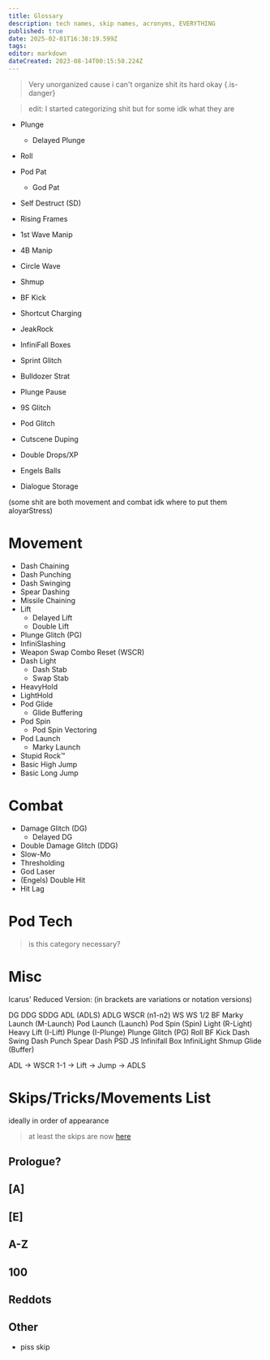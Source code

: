 ```yaml
---
title: Glossary
description: tech names, skip names, acronyms, EVERYTHING
published: true
date: 2025-02-01T16:38:19.599Z
tags: 
editor: markdown
dateCreated: 2023-08-14T00:15:50.224Z
---
```


> Very unorganized cause i can't organize shit its hard okay
{.is-danger}

> edit: I started categorizing shit but for some idk what they are

- Plunge
	- Delayed Plunge

- Roll




- Pod Pat
	- God Pat
- Self Destruct (SD)
- Rising Frames
- 1st Wave Manip
- 4B Manip
- Circle Wave
- Shmup

- BF Kick
- Shortcut Charging

- JeakRock
- InfiniFall Boxes
- Sprint Glitch
- Bulldozer Strat
- Plunge Pause
- 9S Glitch
- Pod Glitch
- Cutscene Duping
- Double Drops/XP

- Engels Balls
- Dialogue Storage




(some shit are both movement and combat idk where to put them aloyarStress)

# Movement
- Dash Chaining
- Dash Punching
- Dash Swinging
- Spear Dashing
- Missile Chaining
- Lift
	- Delayed Lift
	- Double Lift
- Plunge Glitch (PG)
- InfiniSlashing
- Weapon Swap Combo Reset (WSCR)
- Dash Light
	- Dash Stab
	- Swap Stab
- HeavyHold
- LightHold
- Pod Glide
	- Glide Buffering
- Pod Spin
	- Pod Spin Vectoring
- Pod Launch
	- Marky Launch
- Stupid Rock™
- Basic High Jump
- Basic Long Jump
# Combat
- Damage Glitch (DG)
	- Delayed DG
- Double Damage Glitch (DDG)
- Slow-Mo
- Thresholding
- God Laser
- (Engels) Double Hit
- Hit Lag
# Pod Tech
> is this category necessary?
# Misc

Icarus' Reduced Version:
(in brackets are variations or notation versions)

DG
DDG
SDDG
ADL (ADLS)
ADLG
WSCR (n1-n2)
WS
WS 1/2
BF
Marky Launch (M-Launch)
Pod Launch (Launch)
Pod Spin (Spin)
Light (R-Light)
Heavy
Lift (I-Lift)
Plunge (I-Plunge)
Plunge Glitch (PG)
Roll
BF Kick
Dash Swing
Dash Punch
Spear Dash
PSD
JS
Infinifall Box
InfiniLight
Shmup
Glide (Buffer)

ADL -> WSCR 1-1 -> Lift -> Jump -> ADLS

# Skips/Tricks/Movements List
ideally in order of appearance
> at least the skips are now [here](/skipLists/skip-list-any)

## Prologue?
## [A]
## [E]
## A-Z
## 100
## Reddots
## Other
- piss skip